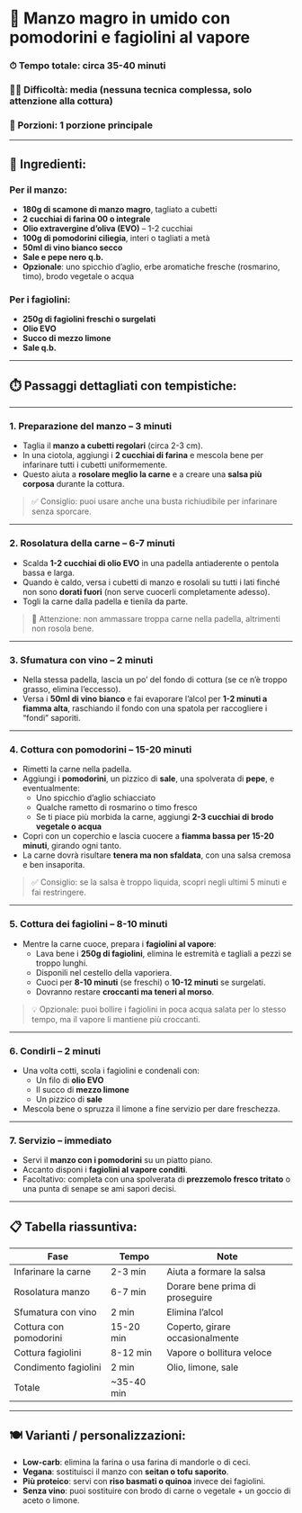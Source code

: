 # 🥩 **Manzo magro in umido con pomodorini e fagiolini al vapore**

### ⏱ Tempo totale: circa 35-40 minuti  
### 👨‍🍳 Difficoltà: media (nessuna tecnica complessa, solo attenzione alla cottura)  
### 🥗 Porzioni: 1 porzione principale

---

## 🧂 Ingredienti:

### Per il manzo:
- **180g di scamone di manzo magro**, tagliato a cubetti
- **2 cucchiai di farina 00 o integrale**
- **Olio extravergine d’oliva (EVO)** – 1-2 cucchiai
- **100g di pomodorini ciliegia**, interi o tagliati a metà
- **50ml di vino bianco secco**
- **Sale e pepe nero q.b.**
- **Opzionale**: uno spicchio d’aglio, erbe aromatiche fresche (rosmarino, timo), brodo vegetale o acqua

### Per i fagiolini:
- **250g di fagiolini freschi o surgelati**
- **Olio EVO**
- **Succo di mezzo limone**
- **Sale q.b.**

---

## ⏱️ Passaggi dettagliati con tempistiche:

---

### **1. Preparazione del manzo – 3 minuti**

- Taglia il **manzo a cubetti regolari** (circa 2-3 cm).
- In una ciotola, aggiungi i **2 cucchiai di farina** e mescola bene per infarinare tutti i cubetti uniformemente.
- Questo aiuta a **rosolare meglio la carne** e a creare una **salsa più corposa** durante la cottura.

> ✅ Consiglio: puoi usare anche una busta richiudibile per infarinare senza sporcare.

---

### **2. Rosolatura della carne – 6-7 minuti**

- Scalda **1-2 cucchiai di olio EVO** in una padella antiaderente o pentola bassa e larga.
- Quando è caldo, versa i cubetti di manzo e rosolali su tutti i lati finché non sono **dorati fuori** (non serve cuocerli completamente adesso).
- Togli la carne dalla padella e tienila da parte.

> 🔪 Attenzione: non ammassare troppa carne nella padella, altrimenti non rosola bene.

---

### **3. Sfumatura con vino – 2 minuti**

- Nella stessa padella, lascia un po’ del fondo di cottura (se ce n’è troppo grasso, elimina l’eccesso).
- Versa i **50ml di vino bianco** e fai evaporare l’alcol per **1-2 minuti a fiamma alta**, raschiando il fondo con una spatola per raccogliere i “fondi” saporiti.

---

### **4. Cottura con pomodorini – 15-20 minuti**

- Rimetti la carne nella padella.
- Aggiungi i **pomodorini**, un pizzico di **sale**, una spolverata di **pepe**, e eventualmente:
  - Uno spicchio d’aglio schiacciato
  - Qualche rametto di rosmarino o timo fresco
  - Se ti piace più morbida la carne, aggiungi **2-3 cucchiai di brodo vegetale o acqua**
- Copri con un coperchio e lascia cuocere a **fiamma bassa per 15-20 minuti**, girando ogni tanto.
- La carne dovrà risultare **tenera ma non sfaldata**, con una salsa cremosa e ben insaporita.

> ✅ Consiglio: se la salsa è troppo liquida, scopri negli ultimi 5 minuti e fai restringere.

---

### **5. Cottura dei fagiolini – 8-10 minuti**

- Mentre la carne cuoce, prepara i **fagiolini al vapore**:
  - Lava bene i **250g di fagiolini**, elimina le estremità e tagliali a pezzi se troppo lunghi.
  - Disponili nel cestello della vaporiera.
  - Cuoci per **8-10 minuti** (se freschi) o **10-12 minuti** se surgelati.
  - Dovranno restare **croccanti ma teneri al morso**.

> 💡 Opzionale: puoi bollire i fagiolini in poca acqua salata per lo stesso tempo, ma il vapore li mantiene più croccanti.

---

### **6. Condirli – 2 minuti**

- Una volta cotti, scola i fagiolini e condenali con:
  - Un filo di **olio EVO**
  - Il succo di **mezzo limone**
  - Un pizzico di **sale**
- Mescola bene o spruzza il limone a fine servizio per dare freschezza.

---

### **7. Servizio – immediato**

- Servi il **manzo con i pomodorini** su un piatto piano.
- Accanto disponi i **fagiolini al vapore conditi**.
- Facoltativo: completa con una spolverata di **prezzemolo fresco tritato** o una punta di senape se ami sapori decisi.

---

## 📋 Tabella riassuntiva:

| Fase | Tempo | Note |
|------|-------|------|
| Infarinare la carne | 2-3 min | Aiuta a formare la salsa |
| Rosolatura manzo | 6-7 min | Dorare bene prima di proseguire |
| Sfumatura con vino | 2 min | Elimina l’alcol |
| Cottura con pomodorini | 15-20 min | Coperto, girare occasionalmente |
| Cottura fagiolini | 8-12 min | Vapore o bollitura veloce |
| Condimento fagiolini | 2 min | Olio, limone, sale |
| Totale | ~35-40 min | |

---

## 🍽 Varianti / personalizzazioni:

- **Low-carb**: elimina la farina o usa farina di mandorle o di ceci.
- **Vegana**: sostituisci il manzo con **seitan o tofu saporito**.
- **Più proteico**: servi con **riso basmati o quinoa** invece dei fagiolini.
- **Senza vino**: puoi sostituire con brodo di carne o vegetale + un goccio di aceto o limone.

